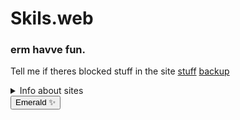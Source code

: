  # Skils.web
 ### erm havve fun.
Tell me if theres blocked stuff in the site
[stuff](stuff.md)
[backup](backup.md)


<details>
<summary>Info about sites</summary>
| Status | Site |
|-----:|---------------|
|Unbloc| Emerald ✨    |
|   N/a|               |
|   N/a|               |
</details

<a href="https://eflb.is-cool.dev/">
  <button type="button" class="btn btn-outline-primary">Emerald ✨</button>
</a>

